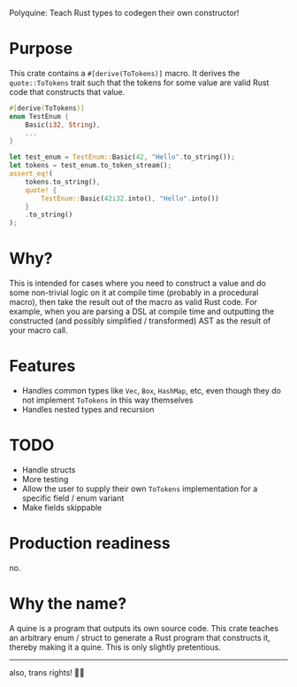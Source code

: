 Polyquine: Teach Rust types to codegen their own constructor!

# Purpose

This crate contains a `#[derive(ToTokens)]` macro.
It derives the `quote::ToTokens` trait such that the tokens for some value are valid Rust code that constructs that value.

```rust
#[derive(ToTokens)]
enum TestEnum {
    Basic(i32, String),
    ...
}

let test_enum = TestEnum::Basic(42, "Hello".to_string());
let tokens = test_enum.to_token_stream();
assert_eq!(
    tokens.to_string(),
    quote! {
        TestEnum::Basic(42i32.into(), "Hello".into())
    }
    .to_string()
);
```

# Why?

This is intended for cases where you need to construct a value and do some non-trivial logic on it at compile time (probably in a procedural macro), then take the result out of the macro as valid Rust code.
For example, when you are parsing a DSL at compile time and outputting the constructed (and possibly simplified / transformed) AST as the result of your macro call.

# Features 

- Handles common types like `Vec`, `Box`, `HashMap`, etc, even though they do not implement `ToTokens` in this way themselves
- Handles nested types and recursion

# TODO

- Handle structs
- More testing
- Allow the user to supply their own `ToTokens` implementation for a specific field / enum variant
- Make fields skippable

# Production readiness

no.

# Why the name?

A quine is a program that outputs its own source code.
This crate teaches an arbitrary enum / struct to generate a Rust program that constructs it, thereby making it a quine.
This is only slightly pretentious.

---



also, trans rights! 🏳️‍⚧️

